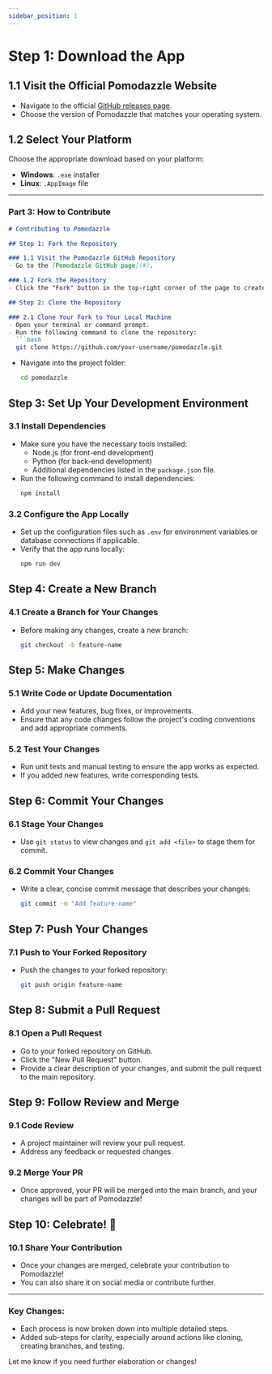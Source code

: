 ```yaml
---
sidebar_position: 1
---
```


# Step 1: Download the App

## 1.1 Visit the Official Pomodazzle Website  
- Navigate to the official [GitHub releases page](https://github.com/porfanid/Pomodazzle-electron/releases/).  
- Choose the version of Pomodazzle that matches your operating system.

## 1.2 Select Your Platform  
Choose the appropriate download based on your platform:  
- **Windows**: `.exe` installer
- **Linux**: `.AppImage` file  



 




---

### Part 3: **How to Contribute**  
```markdown
# Contributing to Pomodazzle

## Step 1: Fork the Repository

### 1.1 Visit the Pomodazzle GitHub Repository  
- Go to the [Pomodazzle GitHub page](#).

### 1.2 Fork the Repository  
- Click the "Fork" button in the top-right corner of the page to create a personal copy of the repository.

## Step 2: Clone the Repository

### 2.1 Clone Your Fork to Your Local Machine  
- Open your terminal or command prompt.  
- Run the following command to clone the repository:
  ```bash
  git clone https://github.com/your-username/pomodazzle.git
  ```
- Navigate into the project folder:
  ```bash
  cd pomodazzle
  ```

## Step 3: Set Up Your Development Environment

### 3.1 Install Dependencies
- Make sure you have the necessary tools installed:
    - Node.js (for front-end development)
    - Python (for back-end development)
    - Additional dependencies listed in the `package.json` file.
- Run the following command to install dependencies:
  ```bash
  npm install
  ```

### 3.2 Configure the App Locally
- Set up the configuration files such as `.env` for environment variables or database connections if applicable.
- Verify that the app runs locally:
  ```bash
  npm run dev
  ```

## Step 4: Create a New Branch

### 4.1 Create a Branch for Your Changes
- Before making any changes, create a new branch:
  ```bash
  git checkout -b feature-name
  ```

## Step 5: Make Changes

### 5.1 Write Code or Update Documentation
- Add your new features, bug fixes, or improvements.
- Ensure that any code changes follow the project's coding conventions and add appropriate comments.

### 5.2 Test Your Changes
- Run unit tests and manual testing to ensure the app works as expected.
- If you added new features, write corresponding tests.

## Step 6: Commit Your Changes

### 6.1 Stage Your Changes
- Use `git status` to view changes and `git add <file>` to stage them for commit.

### 6.2 Commit Your Changes
- Write a clear, concise commit message that describes your changes:
  ```bash
  git commit -m "Add feature-name"
  ```

## Step 7: Push Your Changes

### 7.1 Push to Your Forked Repository
- Push the changes to your forked repository:
  ```bash
  git push origin feature-name
  ```

## Step 8: Submit a Pull Request

### 8.1 Open a Pull Request
- Go to your forked repository on GitHub.
- Click the "New Pull Request" button.
- Provide a clear description of your changes, and submit the pull request to the main repository.

## Step 9: Follow Review and Merge

### 9.1 Code Review
- A project maintainer will review your pull request.
- Address any feedback or requested changes.

### 9.2 Merge Your PR
- Once approved, your PR will be merged into the main branch, and your changes will be part of Pomodazzle!

## Step 10: Celebrate! 🎉

### 10.1 Share Your Contribution
- Once your changes are merged, celebrate your contribution to Pomodazzle!
- You can also share it on social media or contribute further.

---

### Key Changes:
- Each process is now broken down into multiple detailed steps.
- Added sub-steps for clarity, especially around actions like cloning, creating branches, and testing.

Let me know if you need further elaboration or changes!